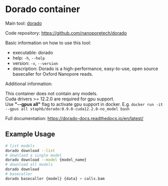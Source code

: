# Dorado container

Main tool: [dorado](https://github.com/nanoporetech/dorado)

Code repository: https://github.com/nanoporetech/dorado

Basic information on how to use this tool:
- executable: dorado
- help: `-h`, `--help`
- version: `-v`, `--version`
- description: Dorado is a high-performance, easy-to-use, open source basecaller for Oxford Nanopore reads.

Additional information:

This container does not contain any models.</br>
Cuda drivers >= 12.2.0 are required for gpu support.</br>
Use **"--gpus all"** flag to activate gpu support in docker. E.g.
`docker run -it --gpus all staphb/dorado:0.9.0-cuda12.2.0-no_model bash`

Full documentation: https://dorado-docs.readthedocs.io/en/latest/

## Example Usage
```bash
# list models
dorado download --list
# downlaod a single model
dorado download --model {model_name}
# download all models
dorado download
# basecaller
dorado basecaller {model} {data} > calls.bam
```